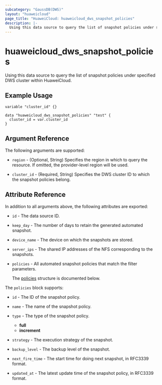 ```yaml
---
subcategory: "GaussDB(DWS)"
layout: "huaweicloud"
page_title: "HuaweiCloud: huaweicloud_dws_snapshot_policies"
description: |-
  Using this data source to query the list of snapshot policies under specified DWS cluster within HuaweiCloud.
---
```


# huaweicloud_dws_snapshot_policies

Using this data source to query the list of snapshot policies under specified DWS cluster within HuaweiCloud.

## Example Usage

```hcl
variable "cluster_id" {}

data "huaweicloud_dws_snapshot_policies" "test" {
  cluster_id = var.cluster_id
}
```

## Argument Reference

The following arguments are supported:

* `region` - (Optional, String) Specifies the region in which to query the resource.
  If omitted, the provider-level region will be used.

* `cluster_id` - (Required, String) Specifies the DWS cluster ID to which the snapshot policies belong.

## Attribute Reference

In addition to all arguments above, the following attributes are exported:

* `id` - The data source ID.

* `keep_day` - The number of days to retain the generated automated snapshot.

* `device_name` - The device on which the snapshots are stored.

* `server_ips` - The shared IP addresses of the NFS corresponding to the snapshots.

* `policies` - All automated snapshot policies that match the filter parameters.

  The [policies](#policies_struct) structure is documented below.

<a name="policies_struct"></a>
The `policies` block supports:

* `id` - The ID of the snapshot policy.

* `name` - The name of the snapshot policy.

* `type` - The type of the snapshot policy.
  + **full**
  + **increment**

* `strategy` - The execution strategy of the snapshot.

* `backup_level` - The backup level of the snapshot.

* `next_fire_time` - The start time for doing next snapshot, in RFC3339 format.

* `updated_at` - The latest update time of the snapshot policy, in RFC3339 format.
